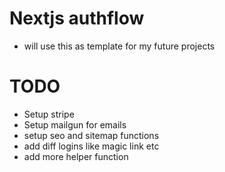 
# Nextjs authflow
- will use this as template for my future projects

# TODO
- Setup stripe
- Setup mailgun for emails
- setup seo and sitemap functions
- add diff logins like magic link etc
- add more helper function

